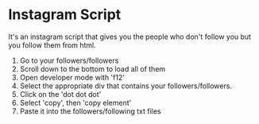 # Instagram Script

It's an instagram script that gives you the people who don't follow you but you follow them from html.

1. Go to your followers/followers
2. Scroll down to the bottom to load all of them
3. Open developer mode with 'f12'
4. Select the appropriate div that contains your followers/followers.
5. Click on the 'dot dot dot'
6. Select 'copy', then 'copy element'
7. Paste it into the followers/following txt files
